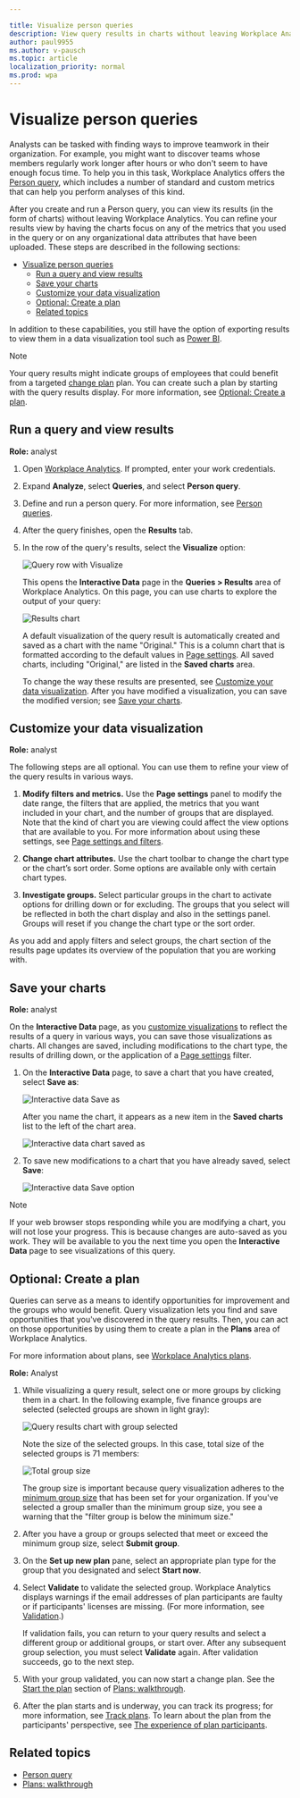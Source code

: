 ```yaml
---

title: Visualize person queries
description: View query results in charts without leaving Workplace Analytics
author: paul9955
ms.author: v-pausch
ms.topic: article
localization_priority: normal 
ms.prod: wpa
---
```


# Visualize person queries

Analysts can be tasked with finding ways to improve teamwork in their organization. For example, you might want to discover teams whose members regularly work longer after hours or who don't seem to have enough focus time. To help you in this task, Workplace Analytics offers the [Person query](person-queries.md), which includes a number of standard and custom metrics that can help you perform analyses of this kind.  

After you create and run a Person query, you can view its results (in the form of charts) without leaving Workplace Analytics. You can refine your results view by having the charts focus on any of the metrics that you used in the query or on any organizational data attributes that have been uploaded. These steps are described in the following sections: 

- [Visualize person queries](#visualize-person-queries)
  - [Run a query and view results](#run-a-query-and-view-results)
  - [Save your charts](#save-your-charts)
  - [Customize your data visualization](#customize-your-data-visualization)
  - [Optional: Create a plan](#optional-create-a-plan)
  - [Related topics](#related-topics)

In addition to these capabilities, you still have the option of exporting results to view them in a data visualization tool such as [Power BI](../use/view-download-and-export-query-results.md#use-workplace-analytics-data-in-power-bi-excel-or-other-data-analysis-tool). 

> [!Note] 
> Your query results might indicate groups of employees that could benefit from a targeted [change plan](solutionsv2-intro.md) plan. You can create such a plan by starting with the query results display. For more information, see [Optional: Create a plan](#optional-create-a-plan).

## Run a query and view results 

**Role:** analyst 

1. Open [Workplace Analytics](https://workplaceanalytics.office.com/). If prompted, enter your work credentials.

2. Expand **Analyze**, select **Queries**, and select **Person query**.

3. Define and run a person query. For more information, see [Person queries](person-queries.md). 

4. After the query finishes, open the **Results** tab.

5. In the row of the query's results, select the **Visualize** option: 

   ![Query row with Visualize](../images/wpa/tutorials/visualize-option-results-row-4.png)

   This opens the **Interactive Data** page in the **Queries > Results** area of Workplace Analytics. On this page, you can use charts to explore the output of your query: 

   ![Results chart](../images/wpa/tutorials/inter-data-save-as-no-hi.png)

   A default visualization of the query result is automatically created and saved as a chart with the name "Original." This is a column chart that is formatted according to the default values in [Page settings](../use/explore-page-settings.md). All saved charts, including "Original," are listed in the **Saved charts** area.

   To change the way these results are presented, see [Customize your data visualization](#customize-your-data-visualization). After you have modified a visualization, you can save the modified version; see [Save your charts](#save-your-charts).

## Customize your data visualization 

**Role:** analyst 

The following steps are all optional. You can use them to refine your view of the query results in various ways. 

1. **Modify filters and metrics.** Use the **Page settings** panel to modify the date range, the filters that are applied, the metrics that you want included in your chart, and the number of groups that are displayed. Note that the kind of chart you are viewing could affect the view options that are available to you. For more information about using these settings, see [Page settings and filters](../use/chart-types.md#page-settings-and-filters). 

2. **Change chart attributes.** Use the chart toolbar to change the chart type or the chart’s sort order. Some options are available only with certain chart types.  

3. **Investigate groups.** Select particular groups in the chart to activate options for drilling down or for excluding. The groups that you select will be reflected in both the chart display and also in the settings panel. Groups will reset if you change the chart type or the sort order.  

As you add and apply filters and select groups, the chart section of the results page updates its overview of the population that you are working with. 

## Save your charts 

**Role:** analyst

On the **Interactive Data** page, as you [customize visualizations](#customize-your-data-visualization) to reflect the results of a query in various ways, you can save those visualizations as charts. All changes are saved, including modifications to the chart type, the results of drilling down, or the application of a [Page settings](../use/explore-page-settings.md) filter.

1. On the **Interactive Data** page, to save a chart that you have created, select **Save as**:  

    ![Interactive data Save as](../images/wpa/tutorials/inter-data-save-as-4.png)

    After you name the chart, it appears as a new item in the **Saved charts** list to the left of the chart area.

    ![Interactive data chart saved as](../images/wpa/tutorials/saved-charts-chart-saved-as-4.png)

2. To save new modifications to a chart that you have already saved, select **Save**:  

    ![Interactive data Save option](../images/wpa/tutorials/saved-charts-chart-saved-4.png)

> [!Note]
> If your web browser stops responding while you are modifying a chart, you will not lose your progress. This is because changes are auto-saved as you work. They will be available to you the next time you open the **Interactive Data** page to see visualizations of this query.

## Optional: Create a plan  

Queries can serve as a means to identify opportunities for improvement and the groups who would benefit. Query visualization lets you find and save opportunities that you've discovered in the query results. Then, you can act on those opportunities by using them to create a plan in the **Plans** area of Workplace Analytics.

For more information about plans, see [Workplace Analytics plans](solutionsv2-intro.md).  

**Role:** Analyst

1. While visualizing a query result, select one or more groups by clicking them in a chart. In the following example, five finance groups are selected (selected groups are shown in light gray):

   ![Query results chart with group selected](../images/wpa/tutorials/results-interactive-data-close.png)

   Note the size of the selected groups. In this case, total size of the selected groups is 71 members:

   ![Total group size](../images/wpa/tutorials/group-size-finance.png)

   The group size is important because query visualization adheres to the [minimum group size](../use/privacy-settings.md#minimum-group-size) that has been set for your organization. If you've selected a group smaller than the minimum group size, you see a warning that the "filter group is below the minimum size."

2. After you have a group or groups selected that meet or exceed the minimum group size, select **Submit group**.
3. On the **Set up new plan** pane, select an appropriate plan type for the group that you designated and select **Start now**.
4. Select **Validate** to validate the selected group. Workplace Analytics displays warnings if the email addresses of plan participants are faulty or if participants' licenses are missing. (For more information, see [Validation](solutionsv2-conceptual.md#validation).)

   If validation fails, you can return to your query results and select a different group or additional groups, or start over. After any subsequent group selection, you must select **Validate** again. After validation succeeds, go to the next step.

5. With your group validated, you can now start a change plan. See the [Start the plan](solutionsv2-task.md#start-the-plan) section of [Plans: walkthrough](solutionsv2-task.md).
6. After the plan starts and is underway, you can track its progress; for more information, see [Track plans](solutionsv2-task.md#track-plans). To learn about the plan from the participants' perspective, see [The experience of plan participants](solutionsv2-participants.md).

## Related topics

* [Person query](person-queries.md)
* [Plans: walkthrough](solutionsv2-task.md)
